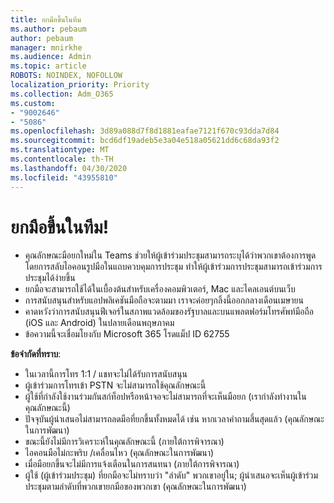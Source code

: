 ```yaml
---
title: ยกมือขึ้นในทีม
ms.author: pebaum
author: pebaum
manager: mnirkhe
ms.audience: Admin
ms.topic: article
ROBOTS: NOINDEX, NOFOLLOW
localization_priority: Priority
ms.collection: Adm_O365
ms.custom:
- "9002646"
- "5086"
ms.openlocfilehash: 3d89a088d7f8d1881eafae7121f670c93dda7d84
ms.sourcegitcommit: bcd6df19adeb5e3a04e518a05621dd6c68da93f2
ms.translationtype: MT
ms.contentlocale: th-TH
ms.lasthandoff: 04/30/2020
ms.locfileid: "43955810"
---
```

# <a name="raise-your-hand-in-teams"></a>ยกมือขึ้นในทีม!

- คุณลักษณะมือยกใหม่ใน Teams ช่วยให้ผู้เข้าร่วมประชุมสามารถระบุได้ว่าพวกเขาต้องการพูดโดยการสลับไอคอนรูปมือในแถบควบคุมการประชุม ทําให้ผู้เข้าร่วมการประชุมสามารถเข้าร่วมการประชุมได้ง่ายขึ้น
- ยกมือจะสามารถใช้ได้ในเบื้องต้นสําหรับเครื่องคอมพิวเตอร์, Mac และไคลเอนต์บนเว็บ
- การสนับสนุนสําหรับแอปพลิเคชันมือถือจะตามมา เราจะค่อยๆกลิ้งนี้ออกกลางเดือนเมษายน
- คาดหวังว่าการสนับสนุนฟีเจอร์ในสภาพแวดล้อมของรัฐบาลและบนแพลตฟอร์มโทรศัพท์มือถือ (iOS และ Android) ในปลายเดือนพฤษภาคม
- ข้อความนี้จะเชื่อมโยงกับ Microsoft 365 โรดแม็ป ID 62755

**ข้อจํากัดที่ทราบ**:

- ในเวลานี้การโทร 1:1 / แชทจะไม่ได้รับการสนับสนุน
- ผู้เข้าร่วมการโทรเข้า PSTN จะไม่สามารถใช้คุณลักษณะนี้
- ผู้ใช้ที่กําลังใช้งานร่วมกันสก์ท็อปหรือหน้าจอจะไม่สามารถที่จะเห็นมือยก (เรากําลังทํางานในคุณลักษณะนี้)
- ปัจจุบันผู้นําเสนอไม่สามารถลดมือที่ยกขึ้นทั้งหมดได้ เช่น หากเวลาคําถามสิ้นสุดแล้ว (คุณลักษณะในการพัฒนา)
- ขณะนี้ยังไม่มีการวิเคราะห์ในคุณลักษณะนี้ (ภายใต้การพิจารณา)
- ไอคอนมือไม่กะพริบ /เคลื่อนไหว (คุณลักษณะในการพัฒนา)
- เมื่อมือยกขึ้นจะไม่มีการแจ้งเตือนในการสนทนา (ภายใต้การพิจารณา)
- ผู้ใช้ (ผู้เข้าร่วมประชุม) ที่ยกมือจะไม่ทราบว่า "ลําดับ" พวกเขาอยู่ใน; ผู้นําเสนอจะเห็นผู้เข้าร่วมประชุมตามลําดับที่พวกเขายกมือของพวกเขา (คุณลักษณะในการพัฒนา)
